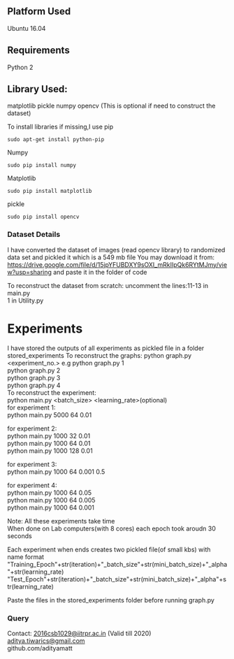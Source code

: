 ## Platform Used  
Ubuntu 16.04
## Requirements  
Python 2   
## Library Used:
matplotlib
pickle
numpy
opencv      (This is optional if need to construct the dataset)

To install libraries if missing,I use pip  
```
sudo apt-get install python-pip 
```
Numpy  
```
sudo pip install numpy
```
Matplotlib
```
sudo pip install matplotlib
```
pickle
```
sudo pip install opencv
```

### Dataset Details

I have converted the dataset of images (read opencv library) to randomized data set and pickled it which is a 549 mb file
You may download it from:   https://drive.google.com/file/d/15jpYFUBDXY9sOXI_mRkIIpQk6RYtMJmy/view?usp=sharing
and paste it in the folder of code

To reconstruct the dataset from scratch:
    uncomment the lines:11-13 in main.py  
                        1 in Utility.py
                        
# Experiments
I have stored the outputs of all experiments as pickled file in a folder stored_experiments
To reconstruct the graphs:
    python graph.py <experiment_no.>
e.g
    python graph.py 1  
    python graph.py 2  
    python graph.py 3  
    python graph.py 4  
To reconstruct the experiment:  
    python main.py <iteration> <batch_size> <learning_rate>(optional)  
for experiment 1:  
    python main.py 5000 64 0.01  
  
for experiment 2:  
    python main.py 1000 32 0.01  
    python main.py 1000 64 0.01  
    python main.py 1000 128 0.01  

for experiment 3:  
    python main.py 1000 64 0.001 0.5  
  
for experiment 4:  
    python main.py 1000 64 0.05  
    python main.py 1000 64 0.005  
    python main.py 1000 64 0.001  
  
Note: All these experiments take time  
    When done on Lab computers(with 8 cores) each epoch took aroudn 30 seconds  

Each experiment when ends creates two pickled file(of small kbs) with name format  
"Training_Epoch"+str(iteration)+"_batch_size"+str(mini_batch_size)+"_alpha"+str(learning_rate)  
"Test_Epoch"+str(iteration)+"_batch_size"+str(mini_batch_size)+"_alpha"+str(learning_rate)  
  
Paste the files in the stored_experiments folder before running graph.py  
### Query
Contact:
2016csb1029@iitrpr.ac.in        (Valid till 2020)  
aditya.tiwarics@gmail.com  
github.com/adityamatt  
